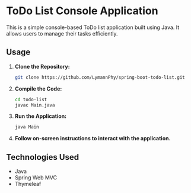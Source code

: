 # ToDo List Console Application

This is a simple console-based ToDo list application built using Java. It allows users to manage their tasks efficiently.

## Usage

1. **Clone the Repository:**
    ```bash
    git clone https://github.com/LymannPhy/spring-boot-todo-list.git
    ```

2. **Compile the Code:**
    ```bash
    cd todo-list
    javac Main.java
    ```

3. **Run the Application:**
    ```bash
    java Main
    ```

4. **Follow on-screen instructions to interact with the application.**

## Technologies Used

- Java
- Spring Web MVC
- Thymeleaf
